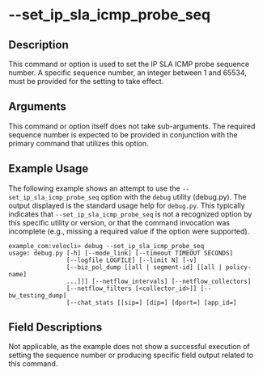 #	--set_ip_sla_icmp_probe_seq

##	Description
This command or option is used to set the IP SLA ICMP probe sequence number. A specific sequence number, an integer between 1 and 65534, must be provided for the setting to take effect.

##	Arguments
This command or option itself does not take sub-arguments. The required sequence number is expected to be provided in conjunction with the primary command that utilizes this option.

##	Example Usage
The following example shows an attempt to use the `--set_ip_sla_icmp_probe_seq` option with the `debug` utility (debug.py). The output displayed is the standard usage help for `debug.py`. This typically indicates that `--set_ip_sla_icmp_probe_seq` is not a recognized option by this specific utility or version, or that the command invocation was incomplete (e.g., missing a required value if the option were supported).

```
example_com:velocli> debug --set_ip_sla_icmp_probe_seq
usage: debug.py [-h] [--mode_link] [--timeout TIMEOUT SECONDS]
                [--logfile LOGFILE] [--limit N] [-v]
                [--biz_pol_dump [[all | segment-id] [[all | policy-name]
                ...]]] [--netflow_intervals] [--netflow_collectors]
                [--netflow_filters [<collector_id>]] [--bw_testing_dump]
                [--chat_stats [[sip=] [dip=] [dport=] [app_id=]
```

##	Field Descriptions
Not applicable, as the example does not show a successful execution of setting the sequence number or producing specific field output related to this command.